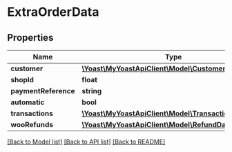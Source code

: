 # ExtraOrderData

## Properties
Name | Type | Description | Notes
------------ | ------------- | ------------- | -------------
**customer** | [**\Yoast\MyYoastApiClient\Model\CustomerData**](CustomerData.md) |  | 
**shopId** | **float** |  | 
**paymentReference** | **string** |  | 
**automatic** | **bool** |  | 
**transactions** | [**\Yoast\MyYoastApiClient\Model\TransactionDataDto[]**](TransactionDataDto.md) |  | 
**wooRefunds** | [**\Yoast\MyYoastApiClient\Model\RefundDataDto[]**](RefundDataDto.md) |  | 

[[Back to Model list]](../README.md#documentation-for-models) [[Back to API list]](../README.md#documentation-for-api-endpoints) [[Back to README]](../README.md)


